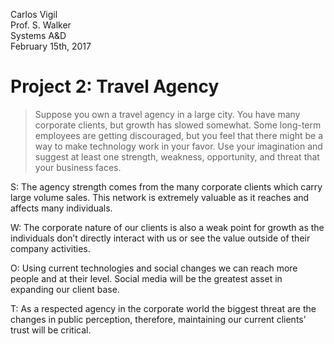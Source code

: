 Carlos Vigil  
Prof. S. Walker  
Systems A&D  
February 15th, 2017

# Project 2: Travel Agency
> Suppose you own a travel agency in a large city. You have many corporate clients, but growth has slowed somewhat. Some long-term employees are getting discouraged, but you feel that there might be a way to make technology work in your favor. Use your imagination and suggest at least one strength, weakness, opportunity, and threat that your business faces.

S: The agency strength comes from the many corporate clients which carry large volume sales. This network is extremely valuable as it reaches and affects many individuals.

W: The corporate nature of our clients is also a weak point for growth as the individuals don’t directly interact with us or see the value outside of their company activities.

O: Using current technologies and social changes we can reach more people and at their level. Social media will be the greatest asset in expanding our client base.

T: As a respected agency in the corporate world the biggest threat are the changes in public perception, therefore, maintaining our current clients’ trust will be critical.
